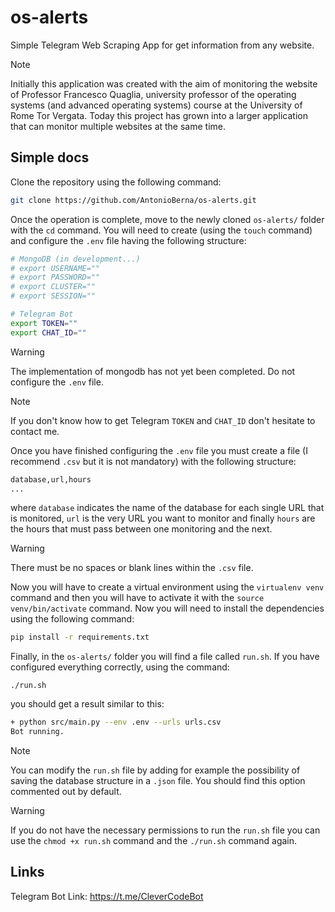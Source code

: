 # os-alerts

Simple Telegram Web Scraping App for get information from any website.

> [!NOTE]
> Initially this application was created with the aim of monitoring the website of Professor Francesco Quaglia, university professor of the operating systems (and advanced operating systems) course at the University of Rome Tor Vergata. Today this project has grown into a larger application that can monitor multiple websites at the same time.

## Simple docs
Clone the repository using the following command:

```bash
git clone https://github.com/AntonioBerna/os-alerts.git
```

Once the operation is complete, move to the newly cloned `os-alerts/` folder with the `cd` command. You will need to create (using the `touch` command) and configure the `.env` file having the following structure:

```bash
# MongoDB (in development...)
# export USERNAME=""
# export PASSWORD=""
# export CLUSTER=""
# export SESSION=""

# Telegram Bot
export TOKEN=""
export CHAT_ID=""
```

> [!WARNING]
> The implementation of mongodb has not yet been completed. Do not configure the `.env` file.

> [!NOTE]
> If you don't know how to get Telegram `TOKEN` and `CHAT_ID` don't hesitate to contact me.

Once you have finished configuring the `.env` file you must create a file (I recommend `.csv` but it is not mandatory) with the following structure:

```bash
database,url,hours
...
```

where `database` indicates the name of the database for each single URL that is monitored, `url` is the very URL you want to monitor and finally `hours` are the hours that must pass between one monitoring and the next.

> [!WARNING]
> There must be no spaces or blank lines within the `.csv` file.

Now you will have to create a virtual environment using the `virtualenv venv` command and then you will have to activate it with the `source venv/bin/activate` command. Now you will need to install the dependencies using the following command:

```bash
pip install -r requirements.txt
```

Finally, in the `os-alerts/` folder you will find a file called `run.sh`. If you have configured everything correctly, using the command:

```
./run.sh
```

you should get a result similar to this:

```bash
+ python src/main.py --env .env --urls urls.csv
Bot running.
```

> [!NOTE]
> You can modify the `run.sh` file by adding for example the possibility of saving the database structure in a `.json` file. You should find this option commented out by default.

> [!WARNING]
> If you do not have the necessary permissions to run the `run.sh` file you can use the `chmod +x run.sh` command and the `./run.sh` command again.

## Links
Telegram Bot Link: https://t.me/CleverCodeBot